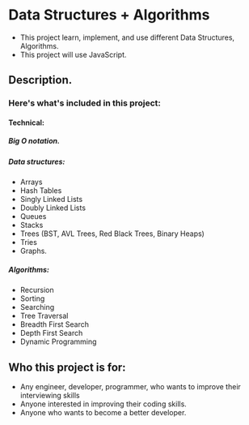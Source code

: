 # Data Structures + Algorithms
* This project learn, implement, and use different Data Structures, Algorithms.
* This project will use JavaScript.
## Description.
### Here's what's included in this project:
#### Technical:
##### Big O notation.
##### Data structures: 
* Arrays
* Hash Tables
* Singly Linked Lists
* Doubly Linked Lists
* Queues
* Stacks
* Trees (BST, AVL Trees, Red Black Trees, Binary Heaps)
* Tries
* Graphs.
##### Algorithms: 
* Recursion
* Sorting
* Searching
* Tree Traversal
* Breadth First Search
* Depth First Search
* Dynamic Programming
## Who this project is for:
* Any engineer, developer, programmer, who wants to improve their interviewing skills
* Anyone interested in improving their coding skills.
* Anyone who wants to become a better developer.
